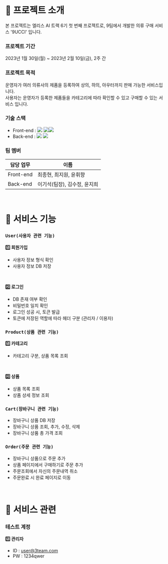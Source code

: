 # :handbag: 프로젝트 소개
본 프로젝트는 엘리스 AI 트랙 6기 첫 번째 프로젝트로, 9팀에서 개발한 의류 구매 서비스 '9UCCI' 입니다.


### 프로젝트 기간
2023년 1월 30일(월) ~ 2023년 2월 10일(금), 2주 간


### 프로젝트 목적
운영자가 여러 의류사의 제품을 등록하여 상의, 하의, 아우터까지 판매 가능한 서비스입니다.
<br>
사용자는 운영자가 등록한 제품들을 카테고리에 따라 확인할 수 있고 구매할 수 있는 서비스 입니다.


### 기술 스택
 - Front-end : <img src="https://img.shields.io/badge/javascript-F7DF1E?style=for-the-badge&logo=javascript&logoColor=black"> <img src="https://img.shields.io/badge/react-61DAFB?style=for-the-badge&logo=react&logoColor=black"><img src="https://img.shields.io/badge/styledcomponents-DB7093?style=for-the-badge&logo=styledcomponents&logoColor=black">
 - Back-end  : <img src="https://img.shields.io/badge/node.js-339933?style=for-the-badge&logo=Node.js&logoColor=black"> <img src="https://img.shields.io/badge/mongoDB-47A248?style=for-the-badge&logo=MongoDB&logoColor=white">


### 팀 멤버
| 담당 업무 | 이름 |
| ------ | ------ |
| Front-end | 최종현, 최지원, 윤휘향 |
| Back-end | 이기석(팀장), 김수정, 윤지희 |

<br/>

# :handbag: 서비스 기능
### `User(사용자 관련 기능)`
**:one: 회원가입**

 - 사용자 정보 형식 확인
 - 사용자 정보 DB 저장

<br/>

**:two: 로그인**
 - DB 존재 여부 확인
 - 비밀번호 일치 확인
 - 로그인 성공 시, 토큰 발급
 - 토큰에 저장된 역할에 따라 헤더 구분 (관리자 / 이용자)


### `Product(상품 관련 기능)`
**:one: 카테고리**
 - 카테고리 구분, 상품 목록 조회

<br/>

**:two: 상품**
 - 상품 목록 조회
 - 상품 상세 정보 조회

### `Cart(장바구니 관련 기능)`
 - 장바구니 상품 DB 저장
 - 장바구니 상품 조회, 추가, 수정, 삭제
 - 장바구니 상품 총 가격 조회

### `Order(주문 관련 기능)`
 - 장바구니 상품으로 주문 추가
 - 상품 페이지에서 구매하기로 주문 추가
 - 주문조회에서 자신의 주문내역 취소
 - 주문완료 시 완료 페이지로 이동

<br/>

# :handbag: 서비스 관련
### 테스트 계정
 **:one: 관리자**
 - ID : user@3team.com
 - PW : 1234qwer
